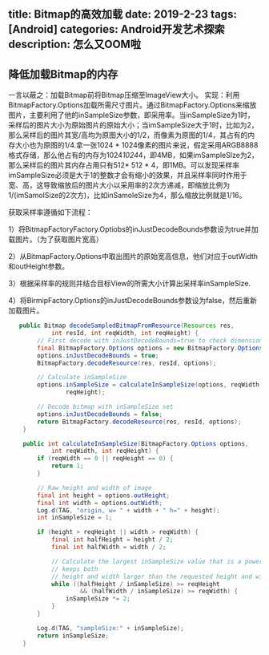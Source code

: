 title:  Bitmap的高效加载
date: 2019-2-23
tags: [Android]
categories: Android开发艺术探索
description: 怎么又OOM啦
---
## 降低加载Bitmap的内存
一言以蔽之：加载Bitmap前将Bitmap压缩至ImageView大小。
实现：利用BitmapFactory.Options加载所需尺寸图片。通过BitmapFactory.Options来缩放图片，主要利用了他的inSampleSize参数，即采用率。当inSampleSize为1时，采样后的图片大小为原始图片的原始大小；当imSampleSize大于1时，比如为2，那么采样后的图片其宽/高均为原图大小的1/2，而像素为原图的1/4，其占有的内存大小也为原图的1/4.拿一张1024 * 1024像素的图片来说，假定采用ARGB8888格式存储，那么他占有的内存为1024*1024*4，即4MB，如果imSampleSIze为2，那么采样后的图片其内存占用只有512* 512 * 4，即1MB。可以发现采样率imSampleSize必须是大于1的整数才会有缩小的效果，并且采样率同时作用于宽、高，这导致缩放后的图片大小以采用率的2次方递减，即缩放比例为1/(imSamolSize的2次方)，比如inSamoleSize为4，那么缩放比例就是1/16。

获取采样率遵循如下流程：

1）将BitmapFactoryFactory.Optiobs的inJustDecodeBounds参数设为true并加载图片。（为了获取图片宽高）

2）从BitmapFactory.Options中取出图片的原始宽高信息，他们对应于outWidth和outHeight参数。

3）根据采样率的规则并结合目标View的所需大小计算出采样率inSampleSize.

4）将BirmipFactory.Options的inJustDecodeBounds参数设为false，然后重新加载图片。

```java
   public Bitmap decodeSampledBitmapFromResource(Resources res,
            int resId, int reqWidth, int reqHeight) {
        // First decode with inJustDecodeBounds=true to check dimensions
        final BitmapFactory.Options options = new BitmapFactory.Options();
        options.inJustDecodeBounds = true;
        BitmapFactory.decodeResource(res, resId, options);

        // Calculate inSampleSize
        options.inSampleSize = calculateInSampleSize(options, reqWidth,
                reqHeight);

        // Decode bitmap with inSampleSize set
        options.inJustDecodeBounds = false;
        return BitmapFactory.decodeResource(res, resId, options);
    }

    public int calculateInSampleSize(BitmapFactory.Options options,
            int reqWidth, int reqHeight) {
        if (reqWidth == 0 || reqHeight == 0) {
            return 1;
        }

        // Raw height and width of image
        final int height = options.outHeight;
        final int width = options.outWidth;
        Log.d(TAG, "origin, w= " + width + " h=" + height);
        int inSampleSize = 1;

        if (height > reqHeight || width > reqWidth) {
            final int halfHeight = height / 2;
            final int halfWidth = width / 2;

            // Calculate the largest inSampleSize value that is a power of 2 and
            // keeps both
            // height and width larger than the requested height and width.
            while ((halfHeight / inSampleSize) >= reqHeight
                    && (halfWidth / inSampleSize) >= reqWidth) {
                inSampleSize *= 2;
            }
        }

        Log.d(TAG, "sampleSize:" + inSampleSize);
        return inSampleSize;
    }

```